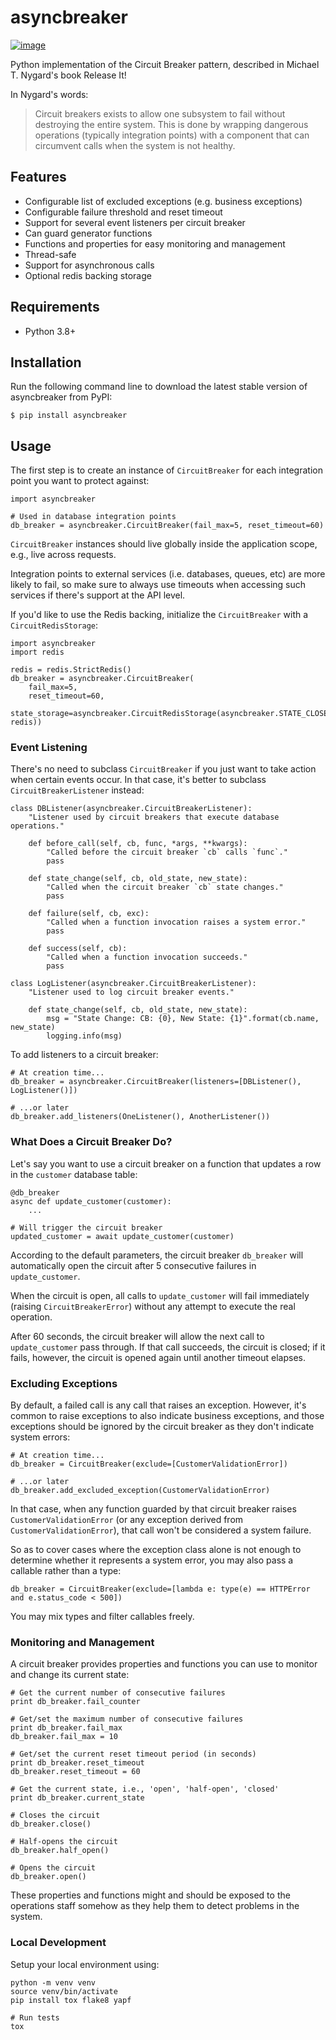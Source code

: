 # asyncbreaker

[![image](https://github.com/tiwilliam/asyncbreaker/actions/workflows/ci.yml/badge.svg)](https://github.com/tiwilliam/asyncbreaker/actions/workflows/ci.yml)

Python implementation of the Circuit Breaker pattern, described in
Michael T. Nygard's book Release It!

In Nygard's words:
> Circuit breakers exists to allow one subsystem to fail without destroying
> the entire system. This is done by wrapping dangerous operations
> (typically integration points) with a component that can circumvent calls
> when the system is not healthy.

## Features

- Configurable list of excluded exceptions (e.g. business exceptions)
- Configurable failure threshold and reset timeout
- Support for several event listeners per circuit breaker
- Can guard generator functions
- Functions and properties for easy monitoring and management
- Thread-safe
- Support for asynchronous calls
- Optional redis backing storage

## Requirements

- Python 3.8+

## Installation

Run the following command line to download the latest stable version of
asyncbreaker from PyPI:

    $ pip install asyncbreaker

## Usage

The first step is to create an instance of `CircuitBreaker` for each
integration point you want to protect against:

    import asyncbreaker

    # Used in database integration points
    db_breaker = asyncbreaker.CircuitBreaker(fail_max=5, reset_timeout=60)

`CircuitBreaker` instances should live globally inside the application
scope, e.g., live across requests.

Integration points to external services (i.e. databases, queues, etc)
are more likely to fail, so make sure to always use timeouts when
accessing such services if there's support at the API level.

If you'd like to use the Redis backing, initialize the `CircuitBreaker`
with a `CircuitRedisStorage`:

    import asyncbreaker
    import redis

    redis = redis.StrictRedis()
    db_breaker = asyncbreaker.CircuitBreaker(
        fail_max=5,
        reset_timeout=60,
        state_storage=asyncbreaker.CircuitRedisStorage(asyncbreaker.STATE_CLOSED, redis))

### Event Listening

There's no need to subclass `CircuitBreaker` if you just want to take
action when certain events occur. In that case, it's better to subclass
`CircuitBreakerListener` instead:

    class DBListener(asyncbreaker.CircuitBreakerListener):
        "Listener used by circuit breakers that execute database operations."

        def before_call(self, cb, func, *args, **kwargs):
            "Called before the circuit breaker `cb` calls `func`."
            pass

        def state_change(self, cb, old_state, new_state):
            "Called when the circuit breaker `cb` state changes."
            pass

        def failure(self, cb, exc):
            "Called when a function invocation raises a system error."
            pass

        def success(self, cb):
            "Called when a function invocation succeeds."
            pass

    class LogListener(asyncbreaker.CircuitBreakerListener):
        "Listener used to log circuit breaker events."

        def state_change(self, cb, old_state, new_state):
            msg = "State Change: CB: {0}, New State: {1}".format(cb.name, new_state)
            logging.info(msg)

To add listeners to a circuit breaker:

    # At creation time...
    db_breaker = asyncbreaker.CircuitBreaker(listeners=[DBListener(), LogListener()])

    # ...or later
    db_breaker.add_listeners(OneListener(), AnotherListener())

### What Does a Circuit Breaker Do?

Let's say you want to use a circuit breaker on a function that updates
a row in the `customer` database table:

    @db_breaker
    async def update_customer(customer):
        ...

    # Will trigger the circuit breaker
    updated_customer = await update_customer(customer)

According to the default parameters, the circuit breaker `db_breaker`
will automatically open the circuit after 5 consecutive failures in
`update_customer`.

When the circuit is open, all calls to `update_customer` will fail
immediately (raising `CircuitBreakerError`) without any attempt to
execute the real operation.

After 60 seconds, the circuit breaker will allow the next call to
`update_customer` pass through. If that call succeeds, the circuit is
closed; if it fails, however, the circuit is opened again until another
timeout elapses.

### Excluding Exceptions

By default, a failed call is any call that raises an exception. However,
it's common to raise exceptions to also indicate business exceptions,
and those exceptions should be ignored by the circuit breaker as they
don't indicate system errors:

    # At creation time...
    db_breaker = CircuitBreaker(exclude=[CustomerValidationError])

    # ...or later
    db_breaker.add_excluded_exception(CustomerValidationError)

In that case, when any function guarded by that circuit breaker raises
`CustomerValidationError` (or any exception derived from
`CustomerValidationError`), that call won't be considered a system
failure.

So as to cover cases where the exception class alone is not enough to
determine whether it represents a system error, you may also pass a
callable rather than a type:

    db_breaker = CircuitBreaker(exclude=[lambda e: type(e) == HTTPError and e.status_code < 500])

You may mix types and filter callables freely.

### Monitoring and Management

A circuit breaker provides properties and functions you can use to
monitor and change its current state:

    # Get the current number of consecutive failures
    print db_breaker.fail_counter

    # Get/set the maximum number of consecutive failures
    print db_breaker.fail_max
    db_breaker.fail_max = 10

    # Get/set the current reset timeout period (in seconds)
    print db_breaker.reset_timeout
    db_breaker.reset_timeout = 60

    # Get the current state, i.e., 'open', 'half-open', 'closed'
    print db_breaker.current_state

    # Closes the circuit
    db_breaker.close()

    # Half-opens the circuit
    db_breaker.half_open()

    # Opens the circuit
    db_breaker.open()

These properties and functions might and should be exposed to the
operations staff somehow as they help them to detect problems in the
system.

### Local Development

Setup your local environment using:

    python -m venv venv
    source venv/bin/activate
    pip install tox flake8 yapf

    # Run tests
    tox
